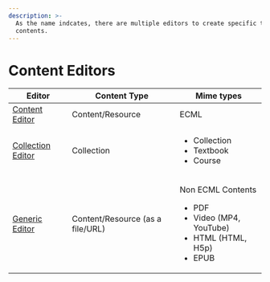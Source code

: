 ```yaml
---
description: >-
  As the name indcates, there are multiple editors to create specific type of
  contents.
---
```


# Content Editors



| Editor                                                                            | Content Type                     | Mime types                                                                                                       |
| --------------------------------------------------------------------------------- | -------------------------------- | ---------------------------------------------------------------------------------------------------------------- |
| [Content Editor](https://github.com/project-sunbird/sunbird-content-editor)       | Content/Resource                 | ECML                                                                                                             |
| [Collection Editor](https://github.com/project-sunbird/sunbird-collection-editor) | Collection                       | <ul><li>Collection</li><li>Textbook</li><li>Course</li></ul>                                                     |
| [Generic Editor](https://github.com/project-sunbird/sunbird-generic-editor)       | Content/Resource (as a file/URL) | <p>Non ECML Contents</p><ul><li>PDF</li><li>Video (MP4, YouTube)</li><li>HTML (HTML, H5p)</li><li>EPUB</li></ul> |
